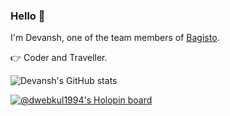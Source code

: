 ### Hello 👋

I'm Devansh, one of the team members of [Bagisto](https://github.com/bagisto/bagisto).

👉 Coder and Traveller.

![Devansh's GitHub stats](https://github-readme-stats.vercel.app/api?username=devansh-webkul&show_icons=true&theme=dark)

[![@dwebkul1994's Holopin board](https://holopin.me/dwebkul1994)](https://holopin.io/@dwebkul1994)
